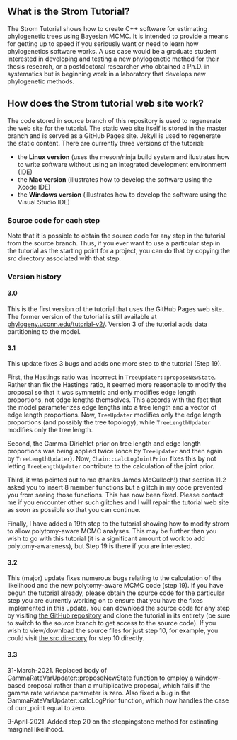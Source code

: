 ## What is the Strom Tutorial?
The Strom Tutorial shows how to create C++ software for estimating phylogenetic trees using Bayesian MCMC. It is intended to provide a means for getting up to speed if you seriously want or need to learn how phylogenetics software works. A use case would be a graduate student interested in developing and testing a new phylogenetic method for their thesis research, or a postdoctoral researcher who obtained a Ph.D. in systematics but is beginning work in a laboratory that develops new phylogenetic methods.

## How does the Strom tutorial web site work?
The code stored in source branch of this repository is used to regenerate the web site for the tutorial. The static web site itself is stored in the master branch and is served as a GitHub Pages site. Jekyll is used to regenerate the static content. There are currently three versions of the tutorial:
- the **Linux version** (uses the meson/ninja build system and ilustrates how to write software without using an integrated development environment (IDE)
- the **Mac version** (illustrates how to develop the software using the Xcode IDE)
- the **Windows version** (illustrates how to develop the software using the Visual Studio IDE)

### Source code for each step

Note that it is possible to obtain the source code for any step in the tutorial from the source branch. Thus, if you ever want to use a particular step in the tutorial as the starting point for a project, you can do that by copying the _src_ directory associated with that step.

### Version history

#### 3.0

This is the first version of the tutorial that uses the GitHub Pages web site. The former
version of the tutorial is still available at [phylogeny.uconn.edu/tutorial-v2/](https://phylogeny.uconn.edu/tutorial-v2/). Version 3 of the tutorial adds data partitioning to the model.

#### 3.1

This update fixes 3 bugs and adds one more step to the tutorial (Step 19). 

First, the Hastings ratio was incorrect in `TreeUpdater::proposeNewState`. Rather than fix the Hastings ratio, it seemed more reasonable to modify the proposal so that it was symmetric and only modifies edge length proportions, not edge lengths themselves. This accords with the fact that the model parameterizes edge lengths into a tree length and a vector of edge length proportions. Now, `TreeUpdater` modifies only the edge length proportions (and possibly the tree topology), while `TreeLengthUpdater` modifies only the tree length. 

Second, the Gamma-Dirichlet prior on tree length and edge length proportions was being applied twice (once by `TreeUpdater` and then again by `TreeLengthUpdater`). Now, `Chain::calcLogJointPrior` fixes this by not letting `TreeLengthUpdater` contribute to the calculation of the joint prior. 

Third, it was pointed out to me (thanks James McCulloch!) that section 11.2 asked you to insert 8 member functions but a glitch in my code prevented you from seeing those functions. This has now been fixed. Please contact me if you encounter other such glitches and I will repair the tutorial web site as soon as possible so that you can continue.

Finally, I have added a 19th step to the tutorial showing how to modify strom to allow polytomy-aware MCMC analyses. This may be further than you wish to go with this tutorial (it is a significant amount of work to add polytomy-awareness), but Step 19 is there if you are interested.

#### 3.2

This (major) update fixes numerous bugs relating to the calculation of the likelihood and the new polytomy-aware MCMC code (step 19). If you have begun the tutorial already, please obtain the source code for the particular step you are currently working on to ensure that you have the fixes implemented in this update. You can download the source code for any step by visiting [the GitHub repository](https://github.com/stromtutorial/stromtutorial.github.io) and clone the tutorial in its entirety (be sure to switch to the _source_ branch to get access to the source code). If you wish to view/download the source files for just step 10, for example, you could visit [the src directory](https://github.com/stromtutorial/stromtutorial.github.io/tree/source/steps/step-10/src) for step 10 directly.

#### 3.3

31-March-2021. Replaced body of GammaRateVarUpdater::proposeNewState function to employ a window-based proposal rather than a multiplicative proposal, which fails if the gamma rate variance parameter is zero. Also fixed a bug in the GammaRateVarUpdater::calcLogPrior function, which now handles the case of curr_point equal to zero. 

9-April-2021. Added step 20 on the steppingstone method for estinating marginal likelihood.

